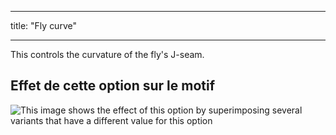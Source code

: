 - - -
title: "Fly curve"
- - -

This controls the curvature of the fly's J-seam.

## Effet de cette option sur le motif

![This image shows the effect of this option by superimposing several variants that have a different value for this option](charlie_flycurve_sample.svg "Effect of this option on the pattern")
